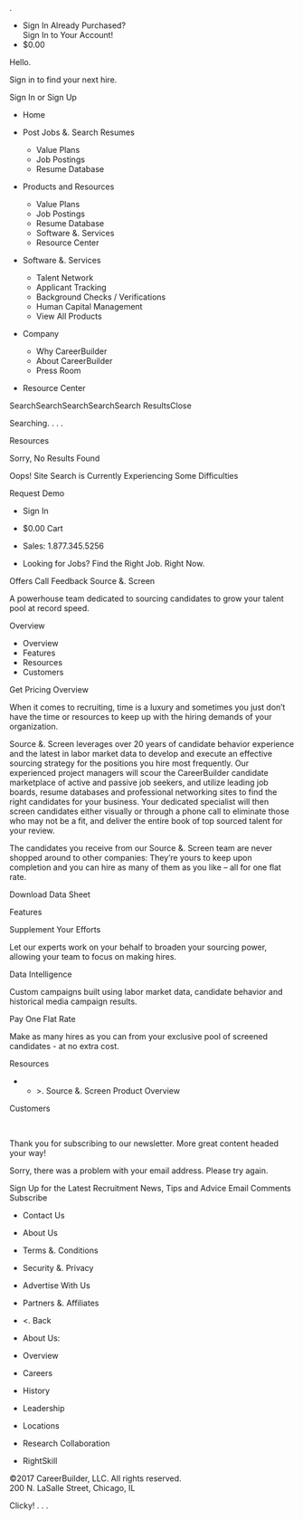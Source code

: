 <iframe height='0' src='https://www.googletagmanager.com/ns.html?id=GTM-PPCSWP' style='display:none;visibility:hidden' width='0'></iframe>.

*   Sign In Already Purchased?  
    Sign In to Your Account!
*   $0.00

Hello.

Sign in to find your next hire.

Sign In or Sign Up

*   Home

*   Post Jobs &. Search Resumes
    *   Value Plans
    *   Job Postings
    *   Resume Database
*   Products and Resources
    *   Value Plans
    *   Job Postings
    *   Resume Database
    *   Software &. Services
    *   Resource Center
*   Software &. Services
    *   Talent Network
    *   Applicant Tracking
    *   Background Checks / Verifications
    *   Human Capital Management
    *   View All Products
*   Company
    *   Why CareerBuilder
    *   About CareerBuilder
    *   Press Room
*   Resource Center

SearchSearchSearchSearchSearch ResultsClose

Searching. . . .

Resources

Sorry, No Results Found

Oops! Site Search is Currently Experiencing Some Difficulties

Request Demo

*   Sign In
*   $0.00 Cart
*   Sales: 1.877.345.5256

*   Looking for Jobs? Find the Right Job. Right Now.

Offers Call Feedback Source &. Screen  

A powerhouse team dedicated to sourcing candidates to grow your talent pool at record speed.

Overview

*   Overview
*   Features
*   Resources
*   Customers

Get Pricing Overview

When it comes to recruiting, time is a luxury and sometimes you just don’t have the time or resources to keep up with the hiring demands of your organization.

Source &. Screen leverages over 20 years of candidate behavior experience and the latest in labor market data to develop and execute an effective sourcing strategy for the positions you hire most frequently. Our experienced project managers will scour the CareerBuilder candidate marketplace of active and passive job seekers, and utilize leading job boards, resume databases and professional networking sites to find the right candidates for your business. Your dedicated specialist will then screen candidates either visually or through a phone call to eliminate those who may not be a fit, and deliver the entire book of top sourced talent for your review.

The candidates you receive from our Source &. Screen team are never shopped around to other companies: They’re yours to keep upon completion and you can hire as many of them as you like – all for one flat rate.

Download Data Sheet

Features  
  
  
Supplement Your Efforts  

Let our experts work on your behalf to broaden your sourcing power, allowing your team to focus on making hires.  

  
Data Intelligence  

Custom campaigns built using labor market data, candidate behavior and historical media campaign results.  

  
Pay One Flat Rate  

Make as many hires as you can from your exclusive pool of screened candidates - at no extra cost.  

Resources  

*   *   \>. Source &. Screen Product Overview

Customers  

  
​

Thank you for subscribing to our newsletter. More great content headed your way!

Sorry, there was a problem with your email address. Please try again.

Sign Up for the Latest Recruitment News, Tips and Advice Email Comments Subscribe

*   Contact Us
*   About Us
*   Terms &. Conditions
*   Security &. Privacy
*   Advertise With Us
*   Partners &. Affiliates

*   <. Back
*   About Us:
*   Overview
*   Careers
*   History
*   Leadership
*   Locations
*   Research Collaboration
*   RightSkill

©2017 CareerBuilder, LLC. All rights reserved.  
200 N. LaSalle Street, Chicago, IL

Clicky! <img height="1" width="1" alt="" style="display:none" src="https://www.facebook.com/tr?id=575283812576156&amp;ev=PixelInitialized">. <img height='1' src='https://www.facebook.com/tr?id=575283812576156&amp;ev=PageView&amp;noscript=1' style='display:none' width='1'>. <img height="1" width="1" style="display:none;" alt="" src="https://analytics.twitter.com/i/adsct?txn\_id=l5dns&amp;p\_id=Twitter">. <img height="1" width="1" style="display:none;" alt="" src="//t.co/i/adsct?txn\_id=l5dns&amp;p\_id=Twitter">